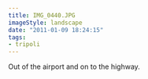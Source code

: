 ```yaml
---
title: IMG_0440.JPG
imageStyle: landscape
date: "2011-01-09 18:24:15"
tags:
- tripoli
---
```


Out of the airport and on to the highway. 